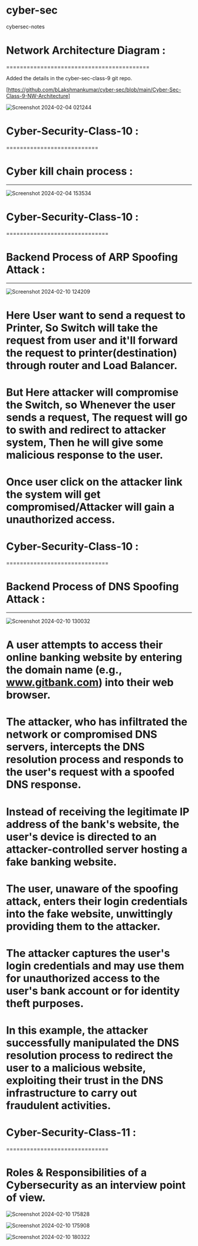 # cyber-sec
cybersec-notes

# Network Architecture Diagram :
==========================================

 Added the details in the cyber-sec-class-9 git repo.

 [https://github.com/bLakshmankumar/cyber-sec/blob/main/Cyber-Sec-Class-9-NW-Architecture]
 
![Screenshot 2024-02-04 021244](https://github.com/bLakshmankumar/cyber-sec/assets/109284987/621c3783-145f-4fda-ad71-6acc7939e4b1)  

# Cyber-Security-Class-10 :
===========================
# Cyber kill chain process :
-----------------------------

 ![Screenshot 2024-02-04 153534](https://github.com/bLakshmankumar/cyber-sec/assets/109284987/b64d0178-42cd-4014-810f-7ac8033caa89)

# Cyber-Security-Class-10 :
==============================
# Backend Process of ARP Spoofing Attack :
------------------------------------------
  
![Screenshot 2024-02-10 124209](https://github.com/bLakshmankumar/cyber-sec/assets/109284987/5e197061-097b-4079-a9e2-a47278e36910)

   # Here User want to send a request to Printer, So Switch will take the request from user and it'll forward the request to printer(destination) through router and Load Balancer.
   # But Here attacker will compromise the Switch, so Whenever the user sends a request, The request will go to swith and redirect to attacker system, Then he will give some malicious response to the user.
   # Once user click on the attacker link the system will get compromised/Attacker will gain a unauthorized access.

# Cyber-Security-Class-10 :
==============================
# Backend Process of DNS Spoofing Attack :
------------------------------------------

![Screenshot 2024-02-10 130032](https://github.com/bLakshmankumar/cyber-sec/assets/109284987/b8cf5ad3-58f9-4e6e-a8f5-2722e0c54d13)

   # A user attempts to access their online banking website by entering the domain name (e.g., www.gitbank.com) into their web browser.
   # The attacker, who has infiltrated the network or compromised DNS servers, intercepts the DNS resolution process and responds to the user's request with a spoofed DNS response.
   # Instead of receiving the legitimate IP address of the bank's website, the user's device is directed to an attacker-controlled server hosting a fake banking website.
   # The user, unaware of the spoofing attack, enters their login credentials into the fake website, unwittingly providing them to the attacker.
   # The attacker captures the user's login credentials and may use them for unauthorized access to the user's bank account or for identity theft purposes.
   # In this example, the attacker successfully manipulated the DNS resolution process to redirect the user to a malicious website, exploiting their trust in the DNS infrastructure to carry out fraudulent activities.
   
# Cyber-Security-Class-11 :
==============================
# Roles & Responsibilities of a Cybersecurity as an interview point of view.

![Screenshot 2024-02-10 175828](https://github.com/bLakshmankumar/cyber-sec/assets/109284987/33edbe83-8d65-4b16-8053-946628b0427f)

![Screenshot 2024-02-10 175908](https://github.com/bLakshmankumar/cyber-sec/assets/109284987/caf1c928-daaa-40a4-bf32-a76664538456)

![Screenshot 2024-02-10 180322](https://github.com/bLakshmankumar/cyber-sec/assets/109284987/63c5a892-803d-4f6e-acb3-a113abe4d32a)
